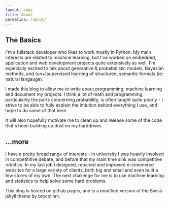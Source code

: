 ```yaml
---
layout: page
title: About
permalink: /about/
---
```

## The Basics

I'm a fullstack developer who likes to work mostly in Python. My main interests are related to machine learning, but I've worked on embedded, application and web development projects quite extensively as well. I'm especially excited to talk about generative & probabalistic models, Bayesian methods, and (un+)supervised learning of structured, semantic formats (ie: natural langauge).

I made this blog to allow me to write about programming, machine learning and document my projects. I think a lot of math and programming, particularily the parts concerning probability, is often taught quite poorly - I strive to be able to fully explain the intiution behind everything I use, and hope to do some of that here.

It will also hopefully motivate me to clean up and release some of the code that's been building up dust on my harddrives.

## ...more

I have a pretty broad range of interests - in university I was heavily involved in competititive debate, and before that my main time sink was competitive robotics. In my last job I designed, repaired and improved e-commerce websites for a large variety of clients, both big and small and even built a few stores of my own. The next challenge for me is to use machine learning and statistics to help solve some hard problems.

This blog is hosted on github pages, and is a modified version of the Swiss jekyll theme by brocolinni.
